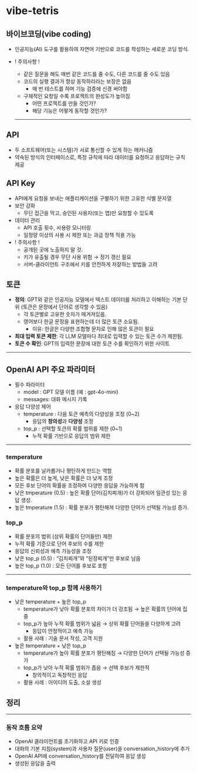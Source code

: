 # vibe-tetris
## 바이브코딩(vibe coding)

- 인공지능(AI) 도구를 활용하여 자연어 기반으로 코드를 작성하는 새로운 코딩 방식.
- ! 주의사항 !
    - 같은 질문을 해도 매번 같은 코드를 줄 수도, 다른 코드를 줄 수도 있음
    - 코드의 실행 결과가 항상 동작하리라는 보장은 없음
        - 매 번 테스트를 하며 기능 검증에 신경 써야함
    - 구체적인 요청일 수록 프로젝트의 완성도가 높아짐
        - 어떤 프로젝트를 만들 것인가?
        - 해당 기능은 어떻게 동작할 것인가?
    
    ---
    

## API

- 두 소프트웨어(또는 시스템)가 서로 통신할 수 있게 하는 메커니즘
- 약속된 방식의 인터페이스로, 특정 규칙에 따라 데이터를 요청하고 응답하는 규칙 제공

## API Key

- API에게 요청을 보내는 애플리케이션을 구별하기 위한 고유한 식별 문자열
- 보안 강화
    - 무단 접근을 막고, 승인된 사용자(또는 앱)만 요청할 수 있도록
- 데이터 관리
    - API 호출 횟수, 사용량 모니터링
    - 일정량 이상의 사용 시 제한 또는 과금 정책 적용 가능
- ! 주의사항 !
    - 공개된 곳에 노출하지 말 것.
    - 키가 유출될 경우 무단 사용 위험 → 정기 갱신 필요
    - 서버-클라이언트 구조에서 키를 안전하게 저장하는 방법들 고려

## 토큰

- **정의**: GPT와 같은 인공지능 모델에서 텍스트 데이터를 처리하고 이해하는 기본 단위 (토큰은 문장에서 단어로 생각할 수 있음)
    - 각 토큰별로 고유한 숫자가 매겨져있음.
    - 영어보다 한글 문장을 표현하는데 더 많은 토큰 소요됨.
        - 이유: 한글은 다양한 조합형 문자로 인해 많은 토큰이 필요
- **최대 입력 토큰 제한**: 각 LLM 모델마다 최대로 입력할 수 있는 토큰 수가 제한됨.
- **토큰 수 확인**: GPT의 입력한 문장에 대한 토큰 수를 확인하기 위한 사이트

---

## OpenAI API 주요 파라미터

- 필수 파라미터
    - model : GPT 모델 이름 (예 : gpt-4o-mini)
    - messages: 대화 메시지 기록
- 응답 다양성 제어
    - temperature : 다음 토큰 예측의 다양성을 조정 (0~2)
        - 응답의 **창의성**과 **다양성** 조정
    - top_p : 선택할 토큰의 확률 범위를 제한 (0~1)
        - 누적 확률 기반으로 응답의 범위 제한

---

### temperature

- 확률 분포를 날카롭거나 평탄하게 만드는 역할
- 높은 확률은 더 높게, 낮은 확률은 더 낮게 조정
- 모든 후보 단어의 확률을 조정하여 다양한 응답을 가능하게 함
- 낮은 tmperature (0.5) : 높은 확률 단어(김치찌개)가 더 강화되어 일관성 있는 응답 생성.
- 높은 tmperature (1.5) : 확률 분포가 평탄해져 다양한 단어가 선택될 가능성 증가.

### top_p

- 확률 분포의 범위 (상위 확률의 단어들만) 제한
- 누적 확률 기준으로 단어 후보의 수를 제한
- 응답의 신뢰성과 예측 가능성을 조정  
- 낮은 top_p (0.5) : “김치찌개”와 “된장찌개”만 후보로 남음
- 높은 top_p (1.0) : 모든 단어를 후보로 포함

---

### temperature와 top_p 함께 사용하기

- 낮은 temperature + 높은 top_p
    - temperature가 낮아 확률 분포의 차이가 더 강조됨 → 높은 확률의 단어에 집중
    - top_p가 높아 누적 확률 범위가 넓음 → 상위 확률 단어들을 다양하게 고려
        - 응답이 안정적이고 예측 가능
    - 활용 사례 : 기술 문서 작성, 고객 지원
- 높은 temperature + 낮은 top_p
    - temperature가 높아 확률 분포가 평탄해짐 → 다양한 단어가 선택될 가능성 증가
    - top_p가 낮아 누적 확률 범위가 좁음 → 선택 후보가 제한적
        - 창의적이고 독창적인 응답
    - 활용 사례 : 아이디어 도출, 소설 생성

## 정리

---

### 동작 흐름 요약

- OpenAI 클라이언트를 초기화하고 API 키로 인증
- 대화의 기본 지침(system)과 사용자 질문(user)을 conversation_history에 추가
- OpenAI API에 conversation_history를 전달하여 응답 생성
- 생성된 응답을 출력
